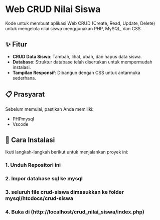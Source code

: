 # Web CRUD Nilai Siswa

Kode untuk membuat aplikasi Web CRUD (Create, Read, Update, Delete) untuk mengelola nilai siswa menggunakan PHP, MySQL, dan CSS.

## ✨ Fitur
- **CRUD Data Siswa**: Tambah, lihat, ubah, dan hapus data siswa.
- **Database**: Struktur database telah disertakan untuk mempermudah instalasi.
- **Tampilan Responsif**: Dibangun dengan CSS untuk antarmuka sederhana.

## 📋 Prasyarat
Sebelum memulai, pastikan Anda memiliki:
- PHPmysql
- Vscode

## 🚀 Cara Instalasi
Ikuti langkah-langkah berikut untuk menjalankan proyek ini:

### 1. Unduh Repositori ini
### 2. Impor database sql ke mysql
### 3. seluruh file crud-siswa dimasukkan ke folder mysql/htcdocs/crud-siswa
### 4. Buka di (http://localhost/crud_nilai_siswa/index.php)
